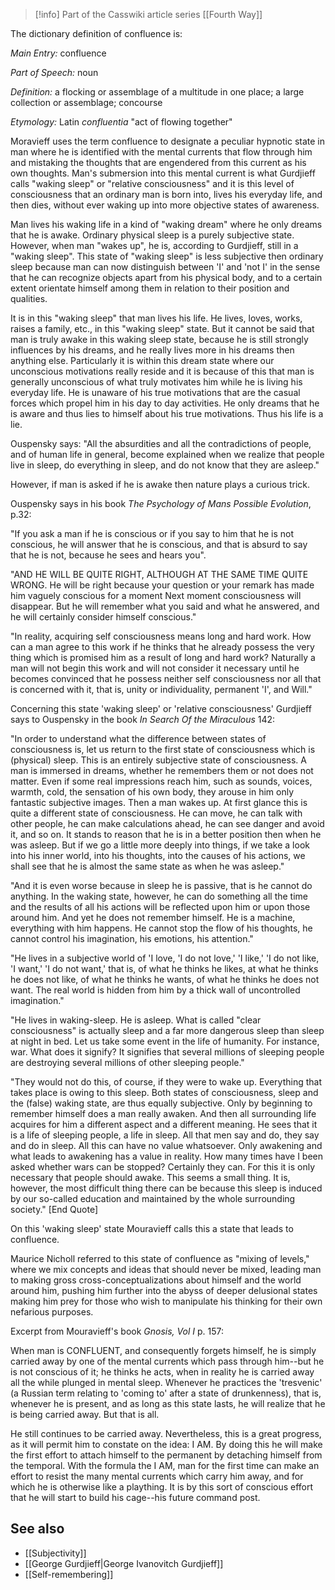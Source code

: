 
> [!info] Part of the Casswiki article series [[Fourth Way]]

The dictionary definition of confluence is:

_Main Entry:_ confluence

_Part of Speech:_ noun

_Definition:_ a flocking or assemblage of a multitude in one place; a large collection or assemblage; concourse

_Etymology:_ Latin _confluentia_ "act of flowing together"

Moravieff uses the term confluence to designate a peculiar hypnotic state in man where he is identified with the mental currents that flow through him and mistaking the thoughts that are engendered from this current as his own thoughts. Man's submersion into this mental current is what Gurdjieff calls "waking sleep" or "relative consciousness" and it is this level of consciousness that an ordinary man is born into, lives his everyday life, and then dies, without ever waking up into more objective states of awareness.

Man lives his waking life in a kind of "waking dream" where he only dreams that he is awake. Ordinary physical sleep is a purely subjective state. However, when man "wakes up", he is, according to Gurdjieff, still in a "waking sleep". This state of "waking sleep" is less subjective then ordinary sleep because man can now distinguish between 'I' and 'not I' in the sense that he can recognize objects apart from his physical body, and to a certain extent orientate himself among them in relation to their position and qualities.

It is in this "waking sleep" that man lives his life. He lives, loves, works, raises a family, etc., in this "waking sleep" state. But it cannot be said that man is truly awake in this waking sleep state, because he is still strongly influences by his dreams, and he really lives more in his dreams then anything else. Particularly it is within this dream state where our unconscious motivations really reside and it is because of this that man is generally unconscious of what truly motivates him while he is living his everyday life. He is unaware of his true motivations that are the casual forces which propel him in his day to day activities. He only dreams that he is aware and thus lies to himself about his true motivations. Thus his life is a lie.

Ouspensky says: "All the absurdities and all the contradictions of people, and of human life in general, become explained when we realize that people live in sleep, do everything in sleep, and do not know that they are asleep."

However, if man is asked if he is awake then nature plays a curious trick.

Ouspensky says in his book _The Psychology of Mans Possible Evolution_, p.32:

"If you ask a man if he is conscious or if you say to him that he is not conscious, he will answer that he is conscious, and that is absurd to say that he is not, because he sees and hears you".

"AND HE WILL BE QUITE RIGHT, ALTHOUGH AT THE SAME TIME QUITE WRONG. He will be right because your question or your remark has made him vaguely conscious for a moment Next moment consciousness will disappear. But he will remember what you said and what he answered, and he will certainly consider himself conscious."

"In reality, acquiring self consciousness means long and hard work. How can a man agree to this work if he thinks that he already possess the very thing which is promised him as a result of long and hard work? Naturally a man will not begin this work and will not consider it necessary until he becomes convinced that he possess neither self consciousness nor all that is concerned with it, that is, unity or individuality, permanent 'I', and Will."

Concerning this state 'waking sleep' or 'relative consciousness' Gurdjieff says to Ouspensky in the book _In Search Of the Miraculous_ 142:

"In order to understand what the difference between states of consciousness is, let us return to the first state of consciousness which is (physical) sleep. This is an entirely subjective state of consciousness. A man is immersed in dreams, whether he remembers them or not does not matter. Even if some real impressions reach him, such as sounds, voices, warmth, cold, the sensation of his own body, they arouse in him only fantastic subjective images. Then a man wakes up. At first glance this is quite a different state of consciousness. He can move, he can talk with other people, he can make calculations ahead, he can see danger and avoid it, and so on. It stands to reason that he is in a better position then when he was asleep. But if we go a little more deeply into things, if we take a look into his inner world, into his thoughts, into the causes of his actions, we shall see that he is almost the same state as when he was asleep."

"And it is even worse because in sleep he is passive, that is he cannot do anything. In the waking state, however, he can do something all the time and the results of all his actions will be reflected upon him or upon those around him. And yet he does not remember himself. He is a machine, everything with him happens. He cannot stop the flow of his thoughts, he cannot control his imagination, his emotions, his attention."

"He lives in a subjective world of 'I love, 'I do not love,' 'I like,' 'I do not like, 'I want,' 'I do not want,' that is, of what he thinks he likes, at what he thinks he does not like, of what he thinks he wants, of what he thinks he does not want. The real world is hidden from him by a thick wall of uncontrolled imagination."

"He lives in waking-sleep. He is asleep. What is called "clear consciousness" is actually sleep and a far more dangerous sleep than sleep at night in bed. Let us take some event in the life of humanity. For instance, war. What does it signify? It signifies that several millions of sleeping people are destroying several millions of other sleeping people."

"They would not do this, of course, if they were to wake up. Everything that takes place is owing to this sleep. Both states of consciousness, sleep and the (false) waking state, are thus equally subjective. Only by beginning to remember himself does a man really awaken. And then all surrounding life acquires for him a different aspect and a different meaning. He sees that it is a life of sleeping people, a life in sleep. All that men say and do, they say and do in sleep. All this can have no value whatsoever. Only awakening and what leads to awakening has a value in reality. How many times have I been asked whether wars can be stopped? Certainly they can. For this it is only necessary that people should awake. This seems a small thing. It is, however, the most difficult thing there can be because this sleep is induced by our so-called education and maintained by the whole surrounding society." \[End Quote\]

On this 'waking sleep' state Mouravieff calls this a state that leads to confluence.

Maurice Nicholl referred to this state of confluence as "mixing of levels," where we mix concepts and ideas that should never be mixed, leading man to making gross cross-conceptualizations about himself and the world around him, pushing him further into the abyss of deeper delusional states making him prey for those who wish to manipulate his thinking for their own nefarious purposes.

Excerpt from Mouravieff's book _Gnosis, Vol I_ p. 157:

When man is CONFLUENT, and consequently forgets himself, he is simply carried away by one of the mental currents which pass through him--but he is not conscious of it; he thinks he acts, when in reality he is carried away all the while plunged in mental sleep. Whenever he practices the 'tresvenic' (a Russian term relating to 'coming to' after a state of drunkenness), that is, whenever he is present, and as long as this state lasts, he will realize that he is being carried away. But that is all.

He still continues to be carried away. Nevertheless, this is a great progress, as it will permit him to constate on the idea: I AM. By doing this he will make the first effort to attach himself to the permanent by detaching himself from the temporal. With the formula the I AM, man for the first time can make an effort to resist the many mental currents which carry him away, and for which he is otherwise like a plaything. It is by this sort of conscious effort that he will start to build his cage--his future command post.

See also
--------

*   [[Subjectivity]]
*   [[George Gurdjieff|George Ivanovitch Gurdjieff]]
*   [[Self-remembering]]